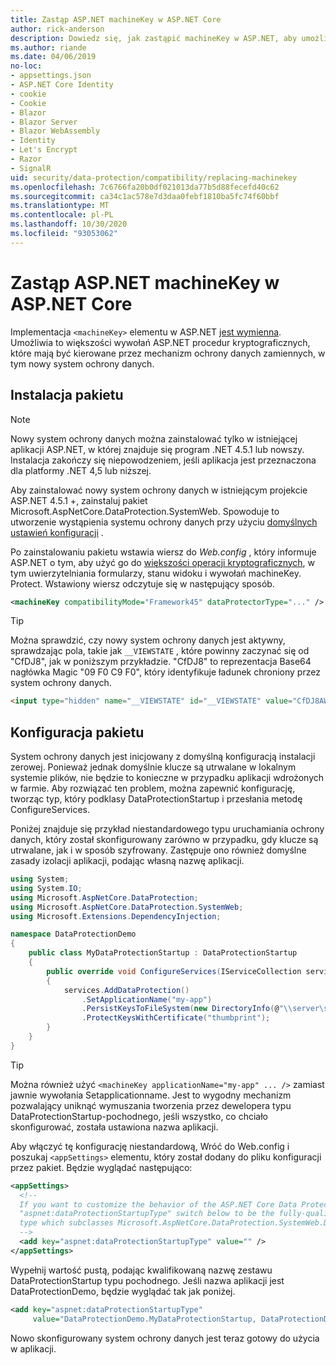 ```yaml
---
title: Zastąp ASP.NET machineKey w ASP.NET Core
author: rick-anderson
description: Dowiedz się, jak zastąpić machineKey w ASP.NET, aby umożliwić korzystanie z nowego i bezpieczniejszego systemu ochrony danych.
ms.author: riande
ms.date: 04/06/2019
no-loc:
- appsettings.json
- ASP.NET Core Identity
- cookie
- Cookie
- Blazor
- Blazor Server
- Blazor WebAssembly
- Identity
- Let's Encrypt
- Razor
- SignalR
uid: security/data-protection/compatibility/replacing-machinekey
ms.openlocfilehash: 7c6766fa20b0df021013da77b5d88fecefd40c62
ms.sourcegitcommit: ca34c1ac578e7d3daa0febf1810ba5fc74f60bbf
ms.translationtype: MT
ms.contentlocale: pl-PL
ms.lasthandoff: 10/30/2020
ms.locfileid: "93053062"
---
```

# <a name="replace-the-aspnet-machinekey-in-aspnet-core"></a>Zastąp ASP.NET machineKey w ASP.NET Core

<a name="compatibility-replacing-machinekey"></a>

Implementacja `<machineKey>` elementu w ASP.NET [jest wymienna](https://blogs.msdn.microsoft.com/webdev/2012/10/23/cryptographic-improvements-in-asp-net-4-5-pt-2/). Umożliwia to większości wywołań ASP.NET procedur kryptograficznych, które mają być kierowane przez mechanizm ochrony danych zamiennych, w tym nowy system ochrony danych.

## <a name="package-installation"></a>Instalacja pakietu

> [!NOTE]
> Nowy system ochrony danych można zainstalować tylko w istniejącej aplikacji ASP.NET, w której znajduje się program .NET 4.5.1 lub nowszy. Instalacja zakończy się niepowodzeniem, jeśli aplikacja jest przeznaczona dla platformy .NET 4,5 lub niższej.

Aby zainstalować nowy system ochrony danych w istniejącym projekcie ASP.NET 4.5.1 +, zainstaluj pakiet Microsoft.AspNetCore.DataProtection.SystemWeb. Spowoduje to utworzenie wystąpienia systemu ochrony danych przy użyciu [domyślnych ustawień konfiguracji](xref:security/data-protection/configuration/default-settings) .

Po zainstalowaniu pakietu wstawia wiersz do *Web.config* , który informuje ASP.NET o tym, aby użyć go do [większości operacji kryptograficznych](https://blogs.msdn.microsoft.com/webdev/2012/10/23/cryptographic-improvements-in-asp-net-4-5-pt-2/), w tym uwierzytelniania formularzy, stanu widoku i wywołań machineKey. Protect. Wstawiony wiersz odczytuje się w następujący sposób.

```xml
<machineKey compatibilityMode="Framework45" dataProtectorType="..." />
```

>[!TIP]
> Można sprawdzić, czy nowy system ochrony danych jest aktywny, sprawdzając pola, takie jak `__VIEWSTATE` , które powinny zaczynać się od "CfDJ8", jak w poniższym przykładzie. "CfDJ8" to reprezentacja Base64 nagłówka Magic "09 F0 C9 F0", który identyfikuje ładunek chroniony przez system ochrony danych.

```html
<input type="hidden" name="__VIEWSTATE" id="__VIEWSTATE" value="CfDJ8AWPr2EQPTBGs3L2GCZOpk...">
```

## <a name="package-configuration"></a>Konfiguracja pakietu

System ochrony danych jest inicjowany z domyślną konfiguracją instalacji zerowej. Ponieważ jednak domyślnie klucze są utrwalane w lokalnym systemie plików, nie będzie to konieczne w przypadku aplikacji wdrożonych w farmie. Aby rozwiązać ten problem, można zapewnić konfigurację, tworząc typ, który podklasy DataProtectionStartup i przesłania metodę ConfigureServices.

Poniżej znajduje się przykład niestandardowego typu uruchamiania ochrony danych, który został skonfigurowany zarówno w przypadku, gdy klucze są utrwalane, jak i w sposób szyfrowany. Zastępuje ono również domyślne zasady izolacji aplikacji, podając własną nazwę aplikacji.

```csharp
using System;
using System.IO;
using Microsoft.AspNetCore.DataProtection;
using Microsoft.AspNetCore.DataProtection.SystemWeb;
using Microsoft.Extensions.DependencyInjection;

namespace DataProtectionDemo
{
    public class MyDataProtectionStartup : DataProtectionStartup
    {
        public override void ConfigureServices(IServiceCollection services)
        {
            services.AddDataProtection()
                .SetApplicationName("my-app")
                .PersistKeysToFileSystem(new DirectoryInfo(@"\\server\share\myapp-keys\"))
                .ProtectKeysWithCertificate("thumbprint");
        }
    }
}
```

>[!TIP]
> Można również użyć `<machineKey applicationName="my-app" ... />` zamiast jawnie wywołania Setapplicationname. Jest to wygodny mechanizm pozwalający uniknąć wymuszania tworzenia przez dewelopera typu DataProtectionStartup-pochodnego, jeśli wszystko, co chciało skonfigurować, została ustawiona nazwa aplikacji.

Aby włączyć tę konfigurację niestandardową, Wróć do Web.config i poszukaj `<appSettings>` elementu, który został dodany do pliku konfiguracji przez pakiet. Będzie wyglądać następująco:

```xml
<appSettings>
  <!--
  If you want to customize the behavior of the ASP.NET Core Data Protection stack, set the
  "aspnet:dataProtectionStartupType" switch below to be the fully-qualified name of a
  type which subclasses Microsoft.AspNetCore.DataProtection.SystemWeb.DataProtectionStartup.
  -->
  <add key="aspnet:dataProtectionStartupType" value="" />
</appSettings>
```

Wypełnij wartość pustą, podając kwalifikowaną nazwę zestawu DataProtectionStartup typu pochodnego. Jeśli nazwa aplikacji jest DataProtectionDemo, będzie wyglądać tak jak poniżej.

```xml
<add key="aspnet:dataProtectionStartupType"
     value="DataProtectionDemo.MyDataProtectionStartup, DataProtectionDemo" />
```

Nowo skonfigurowany system ochrony danych jest teraz gotowy do użycia w aplikacji.
